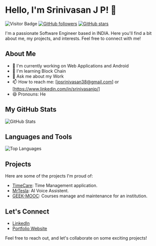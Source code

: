 # Hello, I'm Srinivasan J P! 👋

![Visitor Badge](https://visitor-badge.laobi.icu/badge?page_id=SrinivasanJP.SrinivasanJP)
[![GitHub followers](https://img.shields.io/github/followers/SrinivasanJP.svg?style=social&label=Follow)](https://github.com/SrinivasanJP)
[![GitHub stars](https://img.shields.io/github/stars/SrinivasanJP?affiliations=OWNER%2CCOLLABORATOR&style=social)](https://github.com/SrinivasanJP?tab=stars)

I'm a passionate Software Engineer based in INDIA. Here you'll find a bit about me, my projects, and interests. Feel free to connect with me!

## About Me

- 🔭 I'm currently working on Web Applications and Android 
- 🌱 I'm learning Block Chain
- 💬 Ask me about my Work
- 📫 How to reach me: [jpsrinivasan38@gmail.com] or [https://www.linkedin.com/in/srinivasanjp/]
- 😄 Pronouns: He

## My GitHub Stats

![GitHub Stats](https://github-readme-stats.vercel.app/api?username=SrinivasanJP&show_icons=true&theme=radical&card_width=1000px)

## Languages and Tools

![Top Languages](https://github-readme-stats.vercel.app/api/top-langs/?username=SrinivasanJP&theme=radical&langs_count=10&layout=donut)


## Projects

Here are some of the projects I'm proud of:

- [TimeCare](https://github.com/SrinivasanJP/TimeCare): Time Management application.
- [MrTesla](https://github.com/SrinivasanJP/MrTesla): AI Voice Assistent.
- [GEEK-MOOC](https://github.com/SrinivasanJP/GEEK-MOOC): Courses manage and maintenance for an institution.

## Let's Connect

- [LinkedIn](https://www.linkedin.com/in/srinivasanjp/)
- [Portfolio Website](https://srinivasan-jp.web.app)

Feel free to reach out, and let's collaborate on some exciting projects!
